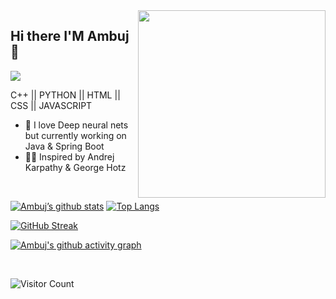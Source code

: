 <image align="right" src="https://media.tenor.com/images/444c69862a3df2a249feb98557785f7a/tenor.gif" width=300px />



## Hi there I'M Ambuj 👋

![](https://komarev.com/ghpvc/?username=ambuj2000)


C++ || PYTHON || HTML || CSS || JAVASCRIPT    


 








- 🔭 I love Deep neural nets but currently working on Java & Spring Boot
- 👨‍💻 Inspired by Andrej Karpathy & George Hotz
  <br>

<br>


<!--![](https://img.shields.io/badge/<WORD_ON_LEFT>-<WORD_ON_RIGHT>-informational?style=flat&logo=<LOGO_NAME>&logoColor=white&color=2bbc8a)-->

[![Ambuj’s github stats](https://github-readme-stats.vercel.app/api?username=ambuj2000&theme=rogue)](https://github.com/ambuj2000)
[![Top Langs](https://github-readme-stats.vercel.app/api/top-langs/?username=ambuj2000&layout=compact&theme=rogue)](https://github.com/ambuj2000)



<!--- 💬 Ask me about ...
- 📫 How to reach me: ...
- 😄 Pronouns: ...
- ⚡ Fun fact: ...

-->

 
[![GitHub Streak](https://github-readme-streak-stats.herokuapp.com/?user=ambuj2000&theme=rogue)](https://git.io/streak-stats)

[![Ambuj's github activity graph](https://github-readme-activity-graph.vercel.app/graph?username=ambuj2000&theme=rogue)](https://github.com/ambuj2000/github-readme-activity-graph)

<br>







![Visitor Count](https://profile-counter.glitch.me/{ambuj2000}/count.svg)
